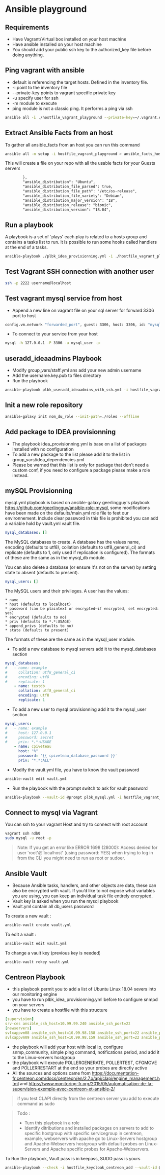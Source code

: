 # Ansible playground

## Requirements
* Have Vagrant/Virtual box installed on your host machine
* Have ansible installed on your host machine
* You should add your public ssh key to the authorized_key file before doing anything.

## Ping vagrant with ansible
* default is referencing the target hosts. Defined in the inventory file.
* -i point to the inventory file
* --private-key points to vagrant specific private key
* -u specify user for ssh
* -m module to execute
* ping module is not a classic ping. It performs a ping via ssh

```bash
ansible all -i ./hostfile_vagrant_playground --private-key=~/.vagrant.d/insecure_private_key -u vagrant -m ping -vvv
```
## Extract Ansible Facts from an host 
To gather all ansible_facts from an host you can run this command 

```bash
ansible all -m setup -i hostfile_vagrant_playground > ansible_facts_hostfile_vagrant_playground.txt
```

This will create a file on your repo with all the usable facts for your Guests servers

```xml
        }, 
        "ansible_distribution": "Ubuntu", 
        "ansible_distribution_file_parsed": true, 
        "ansible_distribution_file_path": "/etc/os-release", 
        "ansible_distribution_file_variety": "Debian", 
        "ansible_distribution_major_version": "18", 
        "ansible_distribution_release": "bionic", 
        "ansible_distribution_version": "18.04",
```

## Run a playbook
A playbook is a set of 'plays' each play is related to a hosts group and contains a tasks list to run. It is possible to run some hooks called handlers at the end of a tasks.

```bash
ansible-playbook ./plbk_idea_provisionning.yml -i ./hostfile_vagrant_playground --private-key=~/.vagrant.d/insecure_private_key -u vagrant
```
## Test Vagrant SSH connection with another user

```bash
ssh -p 2222 username@localhost
```
## Test vagrant mysql service from host
* Append a new line on vagrant file on your sql server for forward 3306 port to host 
```bash
config.vm.network "forwarded_port", guest: 3306, host: 3306, id: "mysql"
```
* To connect to your service from your host 
```bash
mysql -h 127.0.0.1 -P 3306 -u mysql_user -p
```

## useradd_ideaadmins Playbook
* Modify group_vars/staff.yml ans add your new admin username
* Add the username.key.pub to files directory
* Run the playbook

```bash
ansible-playbook plbk_useradd_ideaadmins_with_ssh.yml -i hostfile_vagrant_playground --private-key=~/.vagrant.d/insecure_private_key -u vagrant
```

## Init a new role repository
```bash
ansible-galaxy init nom_du_role --init-path=./roles --offline
```

## Add package to IDEA provisionning
* The playbook idea_provisionning.yml is base on a list of packages installed with no configuration
* To add a new package to the list please add it to the list in group_vars/idea_dependencies.yml
* Please be warned that this list is only for package that don't need a custom conf, if you need to configure a package please make a role instead.

## mySQL Provisionning
mysql.yml playbook is based on ansible-galaxy geerlingguy's playbook <https://github.com/geerlingguy/ansible-role-mysql>, some modifications have been made on the defaults/main.yml role file to feet our environnement. Include clear password in this file is prohibited you can add a variable hold by vault.yml vault file.
```yml
mysql_databases: []
```
The MySQL databases to create. A database has the values name, encoding (defaults to utf8), collation (defaults to utf8_general_ci) and replicate (defaults to 1, only used if replication is configured). The formats of these are the same as in the mysql_db module.

You can also delete a database (or ensure it's not on the server) by setting state to absent (defaults to present).
```yml
mysql_users: []
```
The MySQL users and their privileges. A user has the values:

    * name
    * host (defaults to localhost)
    * password (can be plaintext or encrypted—if encrypted, set encrypted: yes)
    * encrypted (defaults to no)
    * priv (defaults to *.*:USAGE)
    * append_privs (defaults to no)
    * state (defaults to present)

The formats of these are the same as in the mysql_user module.

* To add a new database to mysql servers add it to the mysql_databases section 

```yml
mysql_databases:
#   - name: example
#     collation: utf8_general_ci
#     encoding: utf8
#     replicate: 1
    - name: testdb
      collation: utf8_general_ci
      encoding: utf8
      replicate: 1
```      

* To add a new user to mysql provisionning add it to the mysql_user section 
```yml
mysql_users:
#   - name: example
#     host: 127.0.0.1
#     password: secret
#     priv: *.*:USAGE
    - name: cpiveteau
      host: "%"
      password: '{{ cpiveteau_database_password }}'
      priv: "*.*:ALL"
```
* Modify the vault.yml file, you have to know the vault password
```bash
ansible-vault edit vault.yml
```
* Run the playbook with the prompt switch to ask for vault password 
```bash
ansible-playbook --vault-id @prompt plbk_mysql.yml -i hostfile_vagrant_playground
```
## Connect to mysql via Vagrant
You can ssh to your vagrant Host and try  to connect with root account 
```bash
vagrant ssh ndb0
sudo mysql -u root -p
```
> Note: If you get an error like ERROR 1698 (28000): Access denied for user 'root'@'localhost' (using password: YES) when trying to log in from the CLI you might need to run as root or sudoer.

## Ansible Vault
* Because Ansible tasks, handlers, and other objects are data, these can also be encrypted with vault. If you’d like to not expose what variables you are using, you can keep an individual task file entirely encrypted.
* Vault key is asked when you run the mysql playbook
* Vault.yml contain all db_users password

To create a new vault :
```bash
ansible-vault create vault.yml
```
To edit a vault :
```bash
ansible-vault edit vault.yml
```
To change a vault key (previous key is needed)
```bash
ansible-vault rekey vault.yml
```

## Centreon Playbook

* this playbook permit you to add a list of Ubuntu Linux 18.04 severs into our monitoring engine
* you have to run plbk_idea_provisionning.yml before to configure snmpd on your servers
* you have to create a hostfile with this structure

```yml
[supervision]
srv-ces ansible_ssh_host=10.99.99.240 ansible_ssh_port=22
[newservers]
svlxappvm08 ansible_ssh_host=10.99.98.158 ansible_ssh_port=22 ansible_python_interpreter=/usr/bin/python3
svlxappvm09 ansible_ssh_host=10.99.98.159 ansible_ssh_port=22 ansible_python_interpreter=/usr/bin/python3
```
* the playbook will add your host with local ip, configure snmp_community, simple ping command, notifications period, and add it to the Linux-servers hostgroup
* the playbook will execute POLLERGENERATE, POLLERTEST, CFGMOVE and POLLERRESTART at the end so your probes are directly active
* All the sources and options came from <https://documentation-fr.centreon.com/docs/centreon/en/2.7.x/api/clapi/engine_management.html> and <https://www.monitoring-fr.org/2015/05/automatisation-de-la-supervision-exemple-avec-centreon-et-ansible-2/>

> if you test CLAPI directly from the centreon server you add to execute command as sudo

> Todo : 
> * Turn this playbook in a role 
> * Identify ditributions and installed packages on servers to add to specific hostgroup with specific servicegroup in centreon, example, webservers with apache go to Linux-Servers hostgroup and Apache-Webservers hostgroup with default probes on Linux-Servers and Apache specific probes for Apache-Webservers.

To Run the playbook, Vault pass is in keepass, SUDO pass is yours

```bash
ansible-playbook --check -i hostfile_keycloak_centreon_add --vault-id @prompt plbk_centreon_add_unbuntu1804_servers.yml --ask-become-pass
```